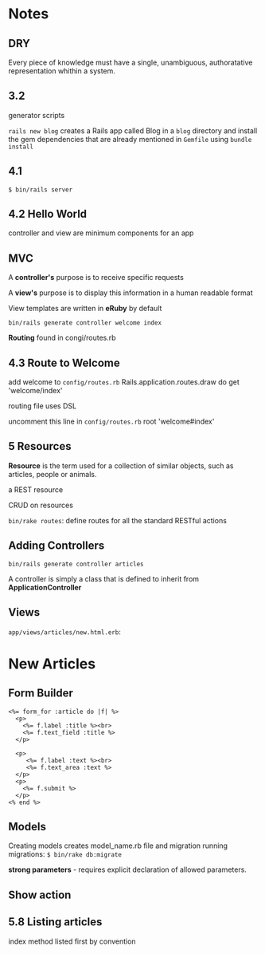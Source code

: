 # Notes

## DRY
Every piece of knowledge must have a single,
unambiguous, authoratative representation 
whithin a system.

## 3.2
generator scripts

`rails new blog` creates a Rails app called Blog in a 
`blog` directory and install the gem dependencies
that are already mentioned in `Gemfile` using `bundle install`

## 4.1
`$ bin/rails server`

## 4.2 Hello World
controller and view are minimum components for
an app

## MVC
A **controller's** purpose is to receive specific requests

A **view's** purpose is to display this information in a human readable format

View templates are written in **eRuby** by default

`bin/rails generate controller welcome index`

**Routing** found in congi/routes.rb

## 4.3 Route to Welcome
add welcome to `config/routes.rb`
    Rails.application.routes.draw do
      get 'welcome/index'

routing file uses DSL

uncomment this line in `config/routes.rb`
    root 'welcome#index'


## 5 Resources
**Resource** is the term used for a collection of similar objects, such as
articles, people or animals.

a REST resource

CRUD on resources

`bin/rake routes`: define routes for all the standard RESTful actions

## Adding Controllers
`bin/rails generate controller articles`

A controller is simply a class that is defined to inherit from 
**ApplicationController**

## Views
`app/views/articles/new.html.erb`:
    <h1>New Articles</h1>

## Form Builder
    <%= form_for :article do |f| %>
      <p>
        <%= f.label :title %><br>
        <%= f.text_field :title %>
      </p>

      <p>
         <%= f.label :text %><br>
         <%= f.text_area :text %>
      </p>
      <p>
        <%= f.submit %>
      </p>
    <% end %>

## Models
Creating models creates model_name.rb file and migration
running migrations: `$ bin/rake db:migrate`

**strong parameters** - requires explicit declaration
of allowed parameters. 

## Show action

## 5.8 Listing articles
index method listed first by convention





